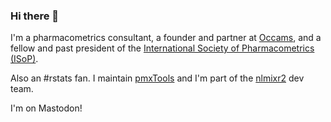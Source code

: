 ### Hi there 👋

I'm a pharmacometrics consultant, a founder and partner at [Occams](https://www.occams.com), and a fellow and past president of the [International Society of Pharmacometrics (ISoP)](https://www.isop.org).

Also an #rstats fan. I maintain [pmxTools](https://www.github.com/kestrel99/pmxTools) and I'm part of the [nlmixr2](https://www.github.com/nlmixr2/nlmixr2) dev team.

I'm on <link rel="me" href="https://fosstodon.org/@justinwilkins">Mastodon</a>!

<!--
**kestrel99/kestrel99** is a ✨ _special_ ✨ repository because its `README.md` (this file) appears on your GitHub profile.

Here are some ideas to get you started:

- 🔭 I’m currently working on ...
- 🌱 I’m currently learning ...
- 👯 I’m looking to collaborate on ...
- 🤔 I’m looking for help with ...
- 💬 Ask me about ...
- 📫 How to reach me: ...
- 😄 Pronouns: ...
- ⚡ Fun fact: ...
-->
